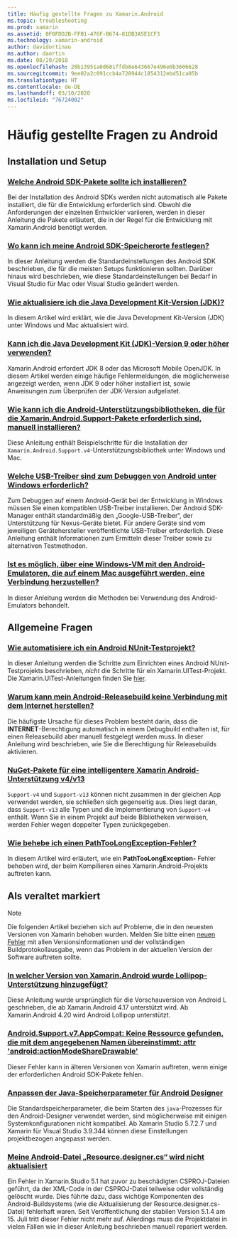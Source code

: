 ```yaml
---
title: Häufig gestellte Fragen zu Xamarin.Android
ms.topic: troubleshooting
ms.prod: xamarin
ms.assetid: 0F0FDD2B-FFB1-476F-B674-81DB3A5E1CF3
ms.technology: xamarin-android
author: davidortinau
ms.author: daortin
ms.date: 08/29/2018
ms.openlocfilehash: 28b13951a0d681ffdb8e643667e496e0b3606628
ms.sourcegitcommit: 9ee02a2c091ccb4a728944c1854312ebd51ca05b
ms.translationtype: HT
ms.contentlocale: de-DE
ms.lasthandoff: 03/10/2020
ms.locfileid: "76724002"
---
```

# <a name="android-frequently-asked-questions"></a>Häufig gestellte Fragen zu Android

## <a name="installation--setup"></a>Installation und Setup

### <a name="which-android-sdk-packages-should-i-install"></a>[Welche Android SDK-Pakete sollte ich installieren?](install-android-sdk-packages.md)

Bei der Installation des Android SDKs werden nicht automatisch alle Pakete installiert, die für die Entwicklung erforderlich sind. Obwohl die Anforderungen der einzelnen Entwickler variieren, werden in dieser Anleitung die Pakete erläutert, die in der Regel für die Entwicklung mit Xamarin.Android benötigt werden.

### <a name="where-can-i-set-my-android-sdk-locations"></a>[Wo kann ich meine Android SDK-Speicherorte festlegen?](android-sdk-location.md)

In dieser Anleitung werden die Standardeinstellungen des Android SDK beschrieben, die für die meisten Setups funktionieren sollten. Darüber hinaus wird beschrieben, wie diese Standardeinstellungen bei Bedarf in Visual Studio für Mac oder Visual Studio geändert werden.

### <a name="how-do-i-update-the-java-development-kit-jdk-version"></a>[Wie aktualisiere ich die Java Development Kit-Version (JDK)?](update-jdk.md)

In diesem Artikel wird erklärt, wie die Java Development Kit-Version (JDK) unter Windows und Mac aktualisiert wird.

### <a name="can-i-use-java-development-kit-jdk-version-9-or-later"></a>[Kann ich die Java Development Kit (JDK)-Version 9 oder höher verwenden?](jdk9-errors.md)

Xamarin.Android erfordert JDK 8 oder das Microsoft Mobile OpenJDK. In diesem Artikel werden einige häufige Fehlermeldungen, die möglicherweise angezeigt werden, wenn JDK 9 oder höher installiert ist, sowie Anweisungen zum Überprüfen der JDK-Version aufgelistet.

### <a name="how-can-i-manually-install-the-android-support-libraries-required-by-the-xamarinandroidsupport-packages"></a>[Wie kann ich die Android-Unterstützungsbibliotheken, die für die Xamarin.Android.Support-Pakete erforderlich sind, manuell installieren?](install-android-support-library.md)

Diese Anleitung enthält Beispielschritte für die Installation der `Xamarin.Android.Support.v4`-Unterstützungsbibliothek unter Windows und Mac.

### <a name="what-usb-drivers-do-i-need-to-debug-android-on-windows"></a>[Welche USB-Treiber sind zum Debuggen von Android unter Windows erforderlich?](android-drivers-debug-windows.md)

Zum Debuggen auf einem Android-Gerät bei der Entwicklung in Windows müssen Sie einen kompatiblen USB-Treiber installieren. Der Android SDK-Manager enthält standardmäßig den „Google-USB-Treiber“, der Unterstützung für Nexus-Geräte bietet.
Für andere Geräte sind vom jeweiligen Gerätehersteller veröffentlichte USB-Treiber erforderlich. Diese Anleitung enthält Informationen zum Ermitteln dieser Treiber sowie zu alternativen Testmethoden.

### <a name="is-it-possible-to-connect-to-android-emulators-running-on-a-mac-from-a-windows-vm"></a>[Ist es möglich, über eine Windows-VM mit den Android-Emulatoren, die auf einem Mac ausgeführt werden, eine Verbindung herzustellen?](connect-android-emulator-mac-windows.md)

In dieser Anleitung werden die Methoden bei Verwendung des Android-Emulators behandelt.

## <a name="general-questions"></a>Allgemeine Fragen

### <a name="how-do-i-automate-an-android-nunit-test-project"></a>[Wie automatisiere ich ein Android NUnit-Testprojekt?](automate-android-nunit-test.md)

In dieser Anleitung werden die Schritte zum Einrichten eines Android NUnit-Testprojekts beschrieben, _nicht_ die Schritte für ein Xamarin.UITest-Projekt. Die Xamarin.UITest-Anleitungen finden Sie [hier](/appcenter/test-cloud/preparing-for-upload).

### <a name="why-cant-my-android-release-build-connect-to-the-internet"></a>[Warum kann mein Android-Releasebuild keine Verbindung mit dem Internet herstellen?](android-internet.md)

Die häufigste Ursache für dieses Problem besteht darin, dass die **INTERNET**-Berechtigung automatisch in einem Debugbuild enthalten ist, für einen Releasebuild aber manuell festgelegt werden muss. In dieser Anleitung wird beschrieben, wie Sie die Berechtigung für Releasebuilds aktivieren.

### <a name="smarter-xamarin-android-support-v4--v13-nuget-packages"></a>[NuGet-Pakete für eine intelligentere Xamarin Android-Unterstützung v4/v13 ](android-support-v4v13-libraries.md)

`Support-v4` und `Support-v13` können nicht zusammen in der gleichen App verwendet werden, sie schließen sich gegenseitig aus. Dies liegt daran, dass `Support-v13` alle Typen und die Implementierung von `Support-v4` enthält. Wenn Sie in einem Projekt auf beide Bibliotheken verweisen, werden Fehler wegen doppelter Typen zurückgegeben.

### <a name="how-do-i-resolve-a-pathtoolongexception-error"></a>[Wie behebe ich einen PathTooLongException-Fehler?](path-too-long-exception.md)

In diesem Artikel wird erläutert, wie ein **PathTooLongException-** Fehler behoben wird, der beim Kompilieren eines Xamarin.Android-Projekts auftreten kann.

## <a name="deprecated"></a>Als veraltet markiert

> [!NOTE]
> Die folgenden Artikel beziehen sich auf Probleme, die in den neuesten Versionen von Xamarin behoben wurden. Melden Sie bitte einen [neuen Fehler](~/cross-platform/troubleshooting/questions/howto-file-bug.md) mit allen Versionsinformationen und der vollständigen Buildprotokollausgabe, wenn das Problem in der aktuellen Version der Software auftreten sollte.

### <a name="what-version-of-xamarinandroid-added-lollipop-support"></a>[In welcher Version von Xamarin.Android wurde Lollipop-Unterstützung hinzugefügt?](xa-lollipop.md)

Diese Anleitung wurde ursprünglich für die Vorschauversion von Android L geschrieben, die ab Xamarin.Android 4.17 unterstützt wird. Ab Xamarin.Android 4.20 wird Android Lollipop unterstützt.

### <a name="androidsupportv7appcompat---no-resource-found-that-matches-the-given-name-attr-androidactionmodesharedrawable"></a>[Android.Support.v7.AppCompat: Keine Ressource gefunden, die mit dem angegebenen Namen übereinstimmt: attr 'android:actionModeShareDrawable'](missing-action-mode-share-drawable.md)

Dieser Fehler kann in älteren Versionen von Xamarin auftreten, wenn einige der erforderlichen Android SDK-Pakete fehlen.

### <a name="adjusting-java-memory-parameters-for-the-android-designer"></a>[Anpassen der Java-Speicherparameter für Android Designer](android-designer-java-memory.md)

Die Standardspeicherparameter, die beim Starten des `java`-Prozesses für den Android-Designer verwendet werden, sind möglicherweise mit einigen Systemkonfigurationen nicht kompatibel. Ab Xamarin Studio 5.7.2.7 und Xamarin für Visual Studio 3.9.344 können diese Einstellungen projektbezogen angepasst werden.

### <a name="my-android-resourcedesignercs-file-will-not-update"></a>[Meine Android-Datei „Resource.designer.cs“ wird nicht aktualisiert](resource-designer-wont-update.md)

Ein Fehler in Xamarin.Studio 5.1 hat zuvor zu beschädigten CSPROJ-Dateien geführt, da der XML-Code in der CSPROJ-Datei teilweise oder vollständig gelöscht wurde. Dies führte dazu, dass wichtige Komponenten des Android-Buildsystems (wie die Aktualisierung der Resource.designer.cs-Datei) fehlerhaft waren. Seit Veröffentlichung der stabilen Version 5.1.4 am 15. Juli tritt dieser Fehler nicht mehr auf. Allerdings muss die Projektdatei in vielen Fällen wie in dieser Anleitung beschrieben manuell repariert werden.
